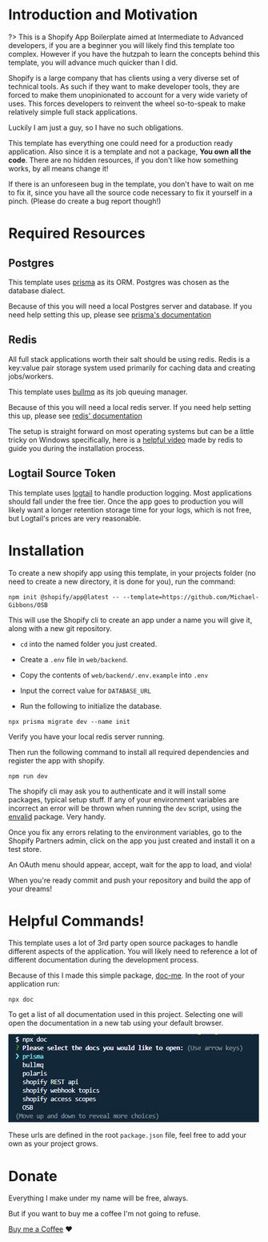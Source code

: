 # Introduction and Motivation

?> This is a Shopify App Boilerplate aimed at Intermediate to Advanced developers, if you are a beginner you will likely find this template too complex. However if you have the hutzpah to learn the concepts behind this template, you will advance much quicker than I did.

Shopify is a large company that has clients using a very diverse set of technical tools. As such if they want to make developer tools, they are forced to make them unopinionated to account for a very wide variety of uses. This forces developers to reinvent the wheel so-to-speak to make relatively simple full stack applications.

Luckily I am just a guy, so I have no such obligations.

This template has everything one could need for a production ready application. Also since it is a template and not a package, **You own all the code**. There are no hidden resources, if you don't like how something works, by all means change it!

If there is an unforeseen bug in the template, you don't have to wait on me to fix it, since you have all the source code necessary to fix it yourself in a pinch. (Please do create a bug report though!)

# Required Resources

## Postgres

This template uses [prisma](https://www.prisma.io/) as its ORM. Postgres was chosen as the database dialect.

Because of this you will need a local Postgres server and database. If you need help setting this up, please see [prisma's documentation](https://www.prisma.io/dataguide/postgresql/setting-up-a-local-postgresql-database)

## Redis

All full stack applications worth their salt should be using redis. Redis is a key:value pair storage system used primarily for caching data and creating jobs/workers.

This template uses [bullmq](https://docs.bullmq.io/) as its job queuing manager.

Because of this you will need a local redis server. If you need help setting this up, please see [redis' documentation](https://redis.io/docs/getting-started/installation/)

The setup is straight forward on most operating systems but can be a little tricky on Windows specifically, here is a [helpful video](https://www.youtube.com/watch?v=_nFwPTHOMIY) made by redis to guide you during the installation process.

## Logtail Source Token

This template uses [logtail](https://betterstack.com/logtail) to handle production logging. Most applications should fall under the free tier. Once the app goes to production you will likely want a longer retention storage time for your logs, which is not free, but Logtail's prices are very reasonable.


# Installation

To create a new shopify app using this template, in your projects folder (no need to create a new directory, it is done for you), run the command:

```
npm init @shopify/app@latest -- --template=https://github.com/Michael-Gibbons/OSB
```

This will use the Shopify cli to create an app under a name you will give it, along with a new git repository.

- `cd` into the named folder you just created.

- Create a `.env` file in `web/backend`.

- Copy the contents of `web/backend/.env.example` into `.env`

- Input the correct value for `DATABASE_URL`

- Run the following to initialize the database.

```
npx prisma migrate dev --name init
```

Verify you have your local redis server running.

Then run the following command to install all required dependencies and register the app with shopify.

```
npm run dev
```

The shopify cli may ask you to authenticate and it will install some packages, typical setup stuff. If any of your environment variables are incorrect an error will be thrown when running the `dev` script, using the [envalid](https://www.npmjs.com/package/envalid) package. Very handy.

Once you fix any errors relating to the environment variables, go to the Shopify Partners admin, click on the app you just created and install it on a test store.

An OAuth menu should appear, accept, wait for the app to load, and viola!

When you're ready commit and push your repository and build the app of your dreams!

# Helpful Commands!

This template uses a lot of 3rd party open source packages to handle different aspects of the application. You will likely need to reference a lot of different documentation during the development process.

Because of this I made this simple package, [doc-me](https://www.npmjs.com/package/@michael.gibbons/doc-me). In the root of your application run:

```
npx doc
```

To get a list of all documentation used in this project. Selecting one will open the documentation in a new tab using your default browser.

![doc-me example](./assets/doc-me.png)

These urls are defined in the root `package.json` file, feel free to add your own as your project grows.

# Donate

Everything I make under my name will be free, always.

But if you want to buy me a coffee I'm not going to refuse.

[Buy me a Coffee](https://www.buymeacoffee.com/michaelgibbons1) :heart: